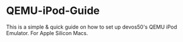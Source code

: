 # QEMU-iPod-Guide
This is a simple &amp; quick guide on how to set up devos50's QEMU iPod Emulator. For Apple Silicon Macs.
